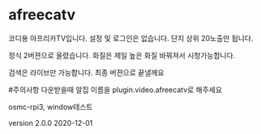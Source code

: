 # afreecatv

코디용 아프리카TV입니다. 설정 및 로그인은 없습니다. 단지 상위 20노출만 됩니다.

정식 2버젼으로 올렸습니다. 화질은 제일 높은 화질 바꿔져서 시청가능합니다.

검색은 라이브만 가능합니다. 최종 버젼으로 끝낼께요

#주의사항
다운받을때 알집 이름을 plugin.video.afreecatv로 해주세요

osmc-rpi3, window테스트 

version 2.0.0 2020-12-01
